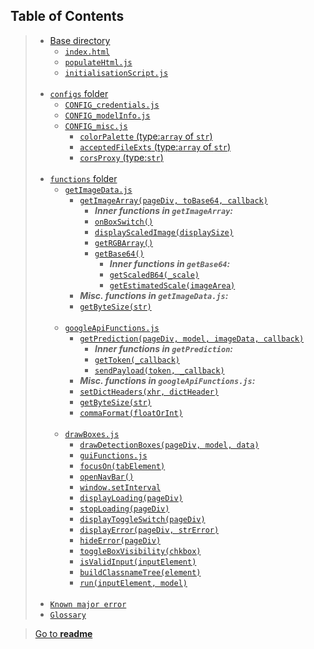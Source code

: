 ## Table of Contents
> - [Base directory](#base-directory-back-to-contents)
>   - [`index.html`](#indexhtml-back-to-contents)
>   - [`populateHtml.js`](#populatehtmljs-back-to-contents)
>   - [`initialisationScript.js`](#initialisationscriptjs-back-to-contents)
><br><br>
> - [`configs` folder](#configs-folder-back-to-contents)
>   - [`CONFIG_credentials.js`](#config_credentialsjs-back-to-contents)
>   - [`CONFIG_modelInfo.js`](#config_modelinfojs-back-to-contents)
>   - [`CONFIG_misc.js`](#config_miscjs-back-to-contents)
>       - [`colorPalette` (type:`array` of `str`)](#colorpalette-typearray-of-str-back-to-contents)
>       - [`acceptedFileExts` (type:`array` of `str`)](#acceptedfileexts-typearray-of-str-back-to-contents)
>       - [`corsProxy` (type:`str`)](#corsproxy-typestr-back-to-contents)
><br><br>
> - [`functions` folder](#functions-folder-back-to-contents)
>   - [`getImageData.js`](#getimagedatajs-back-to-contents)
>       - [`getImageArray(pageDiv, toBase64, callback)`](#getimagearraypagediv-tobase64-callback-in-getimagedatajs-back-to-contents)
>           - **_Inner functions in `getImageArray`:_**
>           - [`onBoxSwitch()`](#onboxswitch-inner-function-of-getimagearray-back-to-contents)
>           - [`displayScaledImage(displaySize)`](#displayscaledimagedisplaysize-inner-function-of-getimagearray-back-to-contents)
>           - [`getRGBArray()`](#getrgbarray-inner-function-of-getimagearray-back-to-contents)
>           - [`getBase64()`](#getbase64-inner-function-of-getimagearray-back-to-contents)
>               - **_Inner functions in `getBase64`:_**
>               - [`getScaledB64(_scale)`](#getscaledb64_scale-inner-function-of-getbase64-back-to-contents)
>               - [`getEstimatedScale(imageArea)`](#getestimatedscaleimagearea-inner-function-of-getbase64-back-to-contents)
>       - **_Misc. functions in `getImageData.js`:_**
>       - [`getByteSize(str)`](#getbytesizestr-in-getimagedatajs-back-to-contents)
><br><br>
>   - [`googleApiFunctions.js`](#googleapifunctionsjs-back-to-contents)
>       - [`getPrediction(pageDiv, model, imageData, callback)`](#getpredictionpagediv-model-imagedata-callback-in-googleapifunctionsjs-back-to-contents)
>           - **_Inner functions in `getPrediction`:_**
>           - [`getToken(_callback)`](#gettoken_callback-inner-function-of-getprediction-back-to-contents)
>           - [`sendPayload(token, _callback)`](#sendpayloadtoken-_callback-inner-function-of-getprediction-back-to-contents)
>       - **_Misc. functions in `googleApiFunctions.js`:_**
>       - [`setDictHeaders(xhr, dictHeader)`](#setdictheadersxhr-dictheader-in-googleapifunctionsjs-back-to-contents)
>       - [`getByteSize(str)`](#getbytesizestr-in-googleapifunctionsjs-back-to-contents)
>       - [`commaFormat(floatOrInt)`](#commaformatfloatorint-in-googleapifunctionsjs-back-to-contents)
><br><br>
>   - [`drawBoxes.js`](#drawboxesjs-back-to-contents)
>       - [`drawDetectionBoxes(pageDiv, model, data)`](#drawdetectionboxespagediv-model-data-in-drawboxesjs-back-to-contents)
>       - [`guiFunctions.js`](#guifunctionsjs-back-to-contents)
>       - [`focusOn(tabElement)`](#focusontabelement-in-guifunctionsjs-back-to-contents)
>       - [`openNavBar()`](#opennavbar-in-guifunctionsjs-back-to-contents)
>       - [`window.setInterval`](#windowsetinterval-----in-guifunctionsjs-back-to-contents)
>       - [`displayLoading(pageDiv)`](#displayloadingpagediv-in-guifunctionsjs-back-to-contents)    
>       - [`stopLoading(pageDiv)`](#stoploadingpagediv-in-guifunctionsjs-back-to-contents)
>       - [`displayToggleSwitch(pageDiv)`](#displaytoggleswitchpagediv-in-guifunctionsjs-back-to-contents)
>       - [`displayError(pageDiv, strError)`](#displayerrorpagediv-strerror-in-guifunctionsjs-back-to-contents)
>       - [`hideError(pageDiv)`](#hideerrorpagediv-in-guifunctionsjs-back-to-contents)
>       - [`toggleBoxVisibility(chkbox)`](#toggleboxvisibilitychkbox-in-guifunctionsjs-back-to-contents)
>       - [`isValidInput(inputElement)`](#isvalidinputinputelement-in-guifunctionsjs-back-to-contents)
>       - [`buildClassnameTree(element)`](#buildclassnametreeelement-in-guifunctionsjs-back-to-contents)
>       - [`run(inputElement, model)`](#runinputelement-model-in-guifunctionsjs-back-to-contents)
><br><br>
> - [`Known major error`](#known-major-error-back-to-contents)
> - [`Glossary`](#glossary-back-to-contents)

> [Go to **readme**](README.md)
